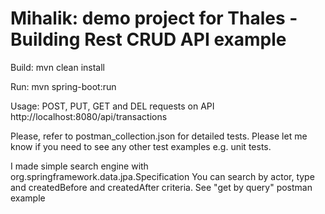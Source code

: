 # Mihalik: demo project for Thales - Building Rest CRUD API example

Build:
mvn clean install

Run:
mvn spring-boot:run

Usage:
POST, PUT, GET and DEL requests on API
http://localhost:8080/api/transactions

Please, refer to postman_collection.json for detailed tests.
Please let me know if you need to see any other test examples e.g. unit tests.

I made simple search engine with org.springframework.data.jpa.Specification
You can search by actor, type and createdBefore and createdAfter criteria. See "get by query" postman example
